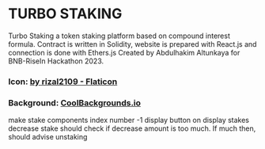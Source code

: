 # TURBO STAKING

Turbo Staking a token staking platform based on compound interest formula. 
Contract is written in Solidity, website is prepared with React.js and connection is done with Ethers.js
Created by Abdulhakim Altunkaya for BNB-RiseIn Hackathon 2023.

### Icon: <a href="https://www.flaticon.com/free-icons/shapes-and-symbols" title="shapes and symbols icons">by rizal2109 - Flaticon</a>

### Background: <a href="https://coolbackgrounds.io/" title="free backgrounds by CoolBackgrounds.io">CoolBackgrounds.io</a>


make stake components index number -1
display button on display stakes
decrease stake should check if decrease amount is too much. If much then, should advise unstaking
